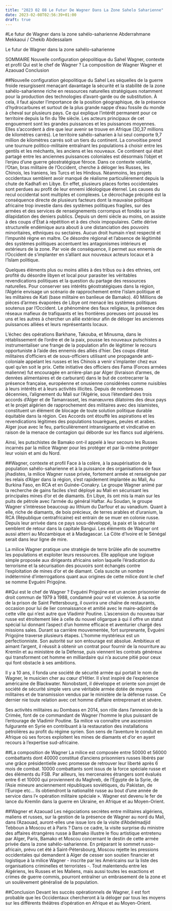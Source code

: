 ```yaml
---
title: "2023 02 O8 Le Futur De Wagner Dans La Zone Sahelo Saharienne"
date: 2023-02-08T02:56:39+01:00
draft: true
---
```


#Le futur de Wagner dans la zone sahélo-saharienne
Abderrahmane Mekkaoui / Chekib Abdessalam

Le futur de Wagner dans la zone sahélo-saharienne

SOMMAIRE
Nouvelle configuration géopolitique du Sahel
Wagner, contexte et profil
Qui est le chef de Wagner ?
La composition de Wagner
Wagner et Azaouad
Conclusion

##Nouvelle configuration géopolitique du Sahel
Les séquelles de la guerre froide resurgissent menaçant davantage la sécurité et la stabilité de la zone sahélo-saharienne riche en ressources naturelles stratégiques notamment pour la production des technologies d’avant-garde ou de substitution. À cela, il faut ajouter l’importance de la position géographique, de la présence d’hydrocarbures et surtout de la plus grande nappe d’eau fossile du monde à cheval sur plusieurs pays. Ce qui explique l’intérêt permanent pour ce territoire depuis la fin du 19e siècle. Les acteurs principaux de cet engouement sont les grandes puissances et les puissances moyennes. Elles s’accordent à dire que leur avenir se trouve en Afrique (30,37 millions de kilomètres carrés). Le territoire sahélo-saharien à lui seul comporte 9,7 million de kilomètres carrés soit un tiers du continent. La convoitise prend une tournure politico-militaire entraînant les populations à choisir entre les gentils et les méchants, les anciens et les nouveaux. Ce continent qui était partagé entre les anciennes puissances coloniales est désormais l’objet et l’enjeu d’une guerre géostratégique féroce. Dans ce contexte volatile, l’Otan, bras militaire de l’Occident, cherche à déloger les Russes, les Chinois, les Iraniens, les Turcs et les Hindous. Néanmoins, les projets occidentaux semblent avoir manqué de réalisme particulièrement depuis la chute de Kadhafi en Libye. En effet, plusieurs places fortes occidentales sont perdues au profit de leur ennemi idéologique éternel. Les causes du recul occidental sont multiples et complexes. Le décrochage précipité est la conséquence directe de plusieurs facteurs dont la mauvaise politique africaine trop investie dans des systèmes politiques fragiles, sur des armées et des services de renseignements corrompus et fondés sur la dilapidation des deniers publics. Depuis un demi siècle au moins, on assiste à des coups d’État à répétition et à des choix impopulaires. Cette dérive structurelle endémique aura abouti à une distanciation des pouvoirs minoritaires, ethniques ou sectaires. Aucun droit humain n’est respecté et l’impunité règne en maître. Ce désordre régional et l’absence de légitimité des systèmes politiques accentuent les antagonismes intérieurs et extérieurs de la zone. Par voie de conséquence, il permet aux ennemis de l’Occident de s’implanter en s’alliant aux nouveaux acteurs locaux et à l’Islam politique.

Quelques éléments plus ou moins alliés à des tribus ou à des ethnies, ont profité du désordre libyen et local pour parasiter les véritables revendications politiques et la question du partage des ressources naturelles. Pour conserver ses intérêts géostratégiques dans la région, l’Algérie envisage un scénario de rapprochement entre l’islam politique et les militaires de Kati (base militaire en banlieue de Bamako). 40 Millions de pièces d’armes évaporées de Libye ont menacé les systèmes politiques soutenus par l’Occident. Le phénomène des faux religieux, la présence des réseaux mafieux de trafiquants et les frontières poreuses ont poussé les uns et les autres à chercher un allié extérieur afin de déloger les anciennes puissances alliées et leurs représentants locaux.

L’échec des opérations Barkhane, Takouba, et Minusma, dans le rétablissement de l’ordre et de la paix, pousse les nouveaux putschistes a instrumentaliser une frange de la population afin de légitimer le recours opportuniste à l’aide des ennemis des alliés d’hier. Des coups d’état militaires d’officiers et de sous-officiers utilisant une propagande anti-coloniale appelant les russes et les Chinois a venir s’implanter chez eux quel qu’en soit le prix. Cette initiative des officiers des Fama (Forces armées malienne) fut encouragée en arrière-plan par Alger (livraison d’armes, de denrées alimentaires et de carburant) dans le but de contrecarrer la présence française, européenne et onusienne considérées comme nuisibles à leurs intérêts et à leurs activités illicites. Depuis de nombreuses décennies, l’alignement du Mali sur l’Algérie, sous l’étendard des trois accords d’Alger et de Tamanrasset, les manœuvres dilatoires des deux pays et le projet algérien de rapprochement des militaires avec des islamistes, constituent un élément de blocage de toute solution politique durable équitable dans la région. Ces Accords ont étouffé les aspirations et les revendications légitimes des populations touarègues, peules et arabes. Alger joue avec le feu, particulièrement intransigeante et vindicative en raison de la menace de contagion qui déborde sur les flancs sud algériens.

Ainsi, les putschistes de Bamako ont-il appelé à leur secours les Russes incarnés par la milice Wagner pour les protéger et par là-même protéger leur voisin et ami du Nord.

##Wagner, contexte et profil
Face à la colère, à la paupérisation de la population sahélo-saharienne et à la puissance des organisations de faux jihadistes, la milice Wagner russe privée, fortement armée et renseignée par les relais d’Alger dans la région, s’est rapidement implantée au Mali, Au Burkina Faso, en RCA et en Guinée-Conakry. Le groupe Wagner animé par la recherche de gains faciles s’est déployé au Mali en sécurisant les principales mines d’or et de diamants. En Libye, ils ont mis la main sur les puits de pétrole avec l’armée du général Haftar. Au Soudan, le groupe Wagner s’intéresse beaucoup au lithium du Darfour et au vanadium. Quant à elle, riche de diamants, de bois précieux, de terres arables et d’uranium, la RCA (République centrafricaine) est entrain de se muer en colonie russe. Depuis leur arrivée dans ce pays sous-développé, la paix et la sécurité semblent de retour dans la capitale Bangui. Les éléments de Wagner ont aussi atterri au Mozambique et à Madagascar. La Côte d’Ivoire et le Sénégal serait dans leur ligne de mire.

La milice Wagner pratique une stratégie de terre brûlée afin de soumettre les populations et exploiter leurs ressources. Elle applique une logique simple proposée aux dirigeants africains selon laquelle l’éradication du terrorisme et la sécurisation des pouvoirs sont échangés contre l’exploitation de mines d’or et de diamant. Cela suscite un nombre indéterminé d’interrogations quant aux origines de cette milice dont le chef se nomme Evguéni Prigojine.

##Qui est le chef de Wagner ?
Evguéni Prigojine est un ancien prisonnier de droit commun de 1979 à 1988, condamné pour vol et violence. À sa sortie de la prison de Saint Pettersbourg, il ouvrira une chaîne de restaurants, occasion pour lui de lier connaissance et amitié avec le maire-adjoint de cette ville qui n’est autre que Vladimir Poutine. L’ascension du nouveau tsar russe est étroitement liée à celle du nouvel oligarque à qui il offre un statut spécial lui donnant l’aspect d’un homme efficace et aventurier chargé des missions sales. Durant sa carrière mouvementée, fort surprenante, Evguéni Prigojine traverse plusieurs étapes. L’homme mystérieux est un perfectionniste. Son autorité sur son entourage est absolue. Ambitieux et aimant l’argent, il réussit à obtenir un contrat pour fournir de la nourriture au Kremlin et au ministère de la Défense, puis viennent les contrats généreux qui transforment cet homme en milliardaire qui n’a aucune pitié pour ceux qui font obstacle à ses ambitions.

Il y a 10 ans, il fonda une société de sécurité armée qui portait le nom de Wagner, le musicien cher au cœur d’Hitler. Il s’est inspiré de l’expérience américaine de Blackwater. Nonobstant, il développe et oriente son projet de société de sécurité simple vers une véritable armée dotée de moyens militaires et de transmission vendus par le ministère de la défense russe. Ce dernier nie toute relation avec cet homme d’affaire entreprenant et sévère.

Ses activités militaires au Dombass en 2014, son rôle dans l’annexion de la Crimée, font de ce commandant de Wagner l’homme le plus puissant de l’entourage de Vladimir Poutine. Sa milice va connaître une ascension fulgurante en Syrie en contribuant à la restauration des installations pétrolières au profit du régime syrien. Son sens de l’aventure le conduit en Afrique où ses forces exploitent les mines de diamants et d’or en ayant recours à l’expertise sud-africaine.

##La composition de Wagner
La milice est composée entre 50000 et 56000 combattants dont 40000 constitué d’anciens prisonniers russes libérés par une grâce présidentielle avec promesse de retrouver leur liberté après 6 mois de combat. 10000 combattants sont issus de la force spéciale russe et des éléments du FSB. Par ailleurs, les mercenaires étrangers sont évalués entre 6 et 10000 qui proviennent du Maghreb, de l’Égypte de la Syrie, de l’Asie mineure anciennement républiques soviétiques, du Pakistan, de l’Europe etc... Ils obtiendront la nationalité russe au bout d’une année de service dans l’« opération militaire spéciale ». Wagner est devenu le fer de lance du Kremlin dans la guerre en Ukraine, en Afrique et au Moyen-Orient.

##Wagner et Azaouad
Les négociations secrètes entre militaires algériens, maliens et russes, sur la gestion de la présence de Wagner au nord du Mali, dans l’Azaouad, auront-elles une issue lors de la visite d’Abdelmadjid Tebboun à Moscou et à Paris ? Dans ce cadre, la visite surprise du ministre des affaires étrangères russe à Bamako illustre le flou artistique entretenu par Alger, Paris, Bamako et Moscou concernant le destin de cette armée privée dans la zone sahélo-saharienne. En préparant le sommet russo-africain, prévu cet été à Saint-Pétersbourg, Moscou rejette les pressions occidentales qui demandent à Alger de cesser son soutien financier et logistique à la milice Wagner - inscrite par les Américains sur la liste des organisations criminelles et terroristes -. Tout malentendu entre les Algériens, les Russes et les Maliens, mais aussi toutes les exactions et crimes de guerre commis, pourront entraîner un embrasement de la zone et un soulèvement généralisé de la population.

##Conclusion
Devant les succès opérationnels de Wagner, il est fort probable que les Occidentaux chercheront à la déloger par tous les moyens sur les différents théâtres d’opération en Afrique et au Moyen-Orient.
